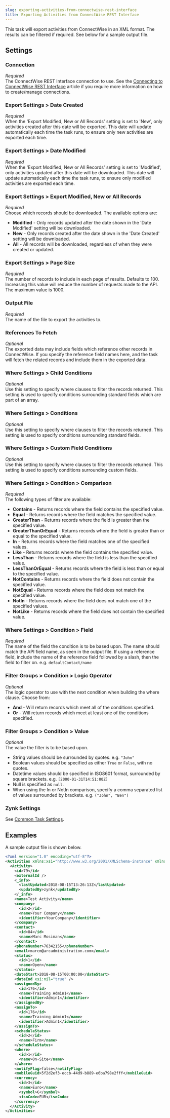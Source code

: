 ```yaml
---
slug: exporting-activities-from-connectwise-rest-interface
title: Exporting Activities from ConnectWise REST Interface
---
```

This task will export activities from ConnectWise in an XML format. The results can be filtered if required. See below for a sample output file.

## Settings
### Connection
_Required_  
The ConnectWise REST Interface connection to use. See the [Connecting to ConnectWise REST Interface](connecting-to-connectwise-rest-interface) article if you require more information on how to create/manage connections.

### Export Settings > Date Created
_Required_  
When the 'Export Modified, New or All Records' setting is set to 'New', only activities created after this date will be exported. This date will update automatically each time the task runs, to ensure only new activities are exported each time.

### Export Settings > Date Modified
_Required_  
When the 'Export Modified, New or All Records' setting is set to 'Modified', only activities updated after this date will be downloaded. This date will update automatically each time the task runs, to ensure only modified activities are exported each time.

### Export Settings > Export Modified, New or All Records
_Required_  
Choose which records should be downloaded. The available options are:

* __Modified__ - Only records updated after the date shown in the 'Date Modified' setting will be downloaded.
* __New__ - Only records created after the date shown in the 'Date Created' setting will be downloaded.
* __All__ - All records will be downloaded, regardless of when they were created or updated.

### Export Settings > Page Size
_Required_  
The number of records to include in each page of results. Defaults to 100. Increasing this value will reduce the number of requests made to the API. The maximum value is 1000.

### Output File
_Required_  
The name of the file to export the activities to.

### References To Fetch
_Optional_  
The exported data may include fields which reference other records in ConnectWise. If you specify the reference field names here, and the task will fetch the related records and include them in the exported data.

### Where Settings > Child Conditions
_Optional_  
Use this setting to specify where clauses to filter the records returned. This setting is used to specify conditions surrounding standard fields which are part of an array.

### Where Settings > Conditions
_Optional_  
Use this setting to specify where clauses to filter the records returned. This setting is used to specify conditions surrounding standard fields.

### Where Settings > Custom Field Conditions
_Optional_  
Use this setting to specify where clauses to filter the records returned. This setting is used to specify conditions surrounding custom fields.

### Where Settings > Condition > Comparison
_Required_  
The following types of filter are available:

* __Contains__ - Returns records where the field contains the specified value.
* __Equal__ - Returns records where the field matches the specified value.
* __GreaterThan__ - Returns records where the field is greater than the specified value.
* __GreaterThanOrEqual__ - Returns records where the field is greater than or equal to the specified value.
* __In__ - Returns records where the field matches one of the specified values.
* __Like__ - Returns records where the field contains the specified value.
* __LessThan__ - Returns records where the field is less than the specified value.
* __LessThanOrEqual__ - Returns records where the field is less than or equal to the specified value.
* __NotContains__ - Returns records where the field does not contain the specified value.
* __NotEqual__ - Returns records where the field does not match the specified value.
* __NotIn__ - Returns records where the field does not match one of the specified values.
* __NotLike__ - Returns records where the field does not contain the specified value.

### Where Settings > Condition > Field
_Required_  
The name of the field the condition is to be based upon. The name should match the API field name, as seen in the output file. If using a reference field, include the name of the reference field followed by a slash, then the field to filter on. e.g. `defaultContact/name`

### Filter Groups > Condition > Logic Operator
_Optional_  
The logic operator to use with the next condition when building the where clause. Choose from:

* __And__ - Will return records which meet all of the conditions specified.
* __Or__ - Will return records which meet at least one of the conditions specified.

### Filter Groups > Condition > Value
_Optional_  
The value the filter is to be based upon.

* String values should be surrounded by quotes. e.g. `"John"`
* Boolean values should be specified as either `True` or `False`, with no quotes.
* Datetime values should be specified in ISO8601 format, surrounded by square brackets. e.g. `[2000-01-31T14:51:00Z]`
* Null is specified as `null`.
* When using the In or NotIn comparison, specify a comma separated list of values surrounded by brackets. e.g. `("John", "Ben")`

### Zynk Settings
See [Common Task Settings](common-task-settings).

## Examples
A sample output file is shown below.
```xml
<?xml version="1.0" encoding="utf-8"?>
<Activities xmlns:xsi="http://www.w3.org/2001/XMLSchema-instance" xmlns:xsd="http://www.w3.org/2001/XMLSchema">
  <Activity>
    <id>79</id>
    <externalId />
    <_info>
      <lastUpdated>2018-08-15T13:26:13Z</lastUpdated>
      <updatedBy>zynk</updatedBy>
    </_info>
    <name>Test Activity</name>
    <company>
      <id>2</id>
      <name>Your Company</name>
      <identifier>YourCompany</identifier>
    </company>
    <contact>
      <id>84</id>
      <name>Marc Mosiman</name>
    </contact>
    <phoneNumber>76342155</phoneNumber>
    <email>marcm@arcadministration.com</email>
    <status>
      <id>1</id>
      <name>Open</name>
    </status>
    <dateStart>2018-08-15T00:00:00</dateStart>
    <dateEnd xsi:nil="true" />
    <assignedBy>
      <id>176</id>
      <name>Training Admin1</name>
      <identifier>Admin1</identifier>
    </assignedBy>
    <assignTo>
      <id>176</id>
      <name>Training Admin1</name>
      <identifier>Admin1</identifier>
    </assignTo>
    <scheduleStatus>
      <id>2</id>
      <name>Firm</name>
    </scheduleStatus>
    <where>
      <id>1</id>
      <name>On-Site</name>
    </where>
    <notifyFlag>false</notifyFlag>
    <mobileGuid>5f2d2ef3-eccb-44d9-b889-e6ba798e2fff</mobileGuid>
    <currency>
      <id>3</id>
      <name>Euro</name>
      <symbol>€</symbol>
      <isoCode>EUR</isoCode>
    </currency>
  </Activity>
</Activities>
```
